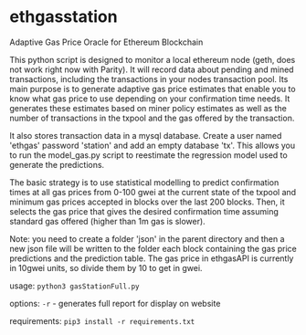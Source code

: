 # ethgasstation
Adaptive Gas Price Oracle for Ethereum Blockchain

This python script is designed to monitor a local ethereum node (geth, does not work right now with Parity).  It will record data about pending and mined transactions, including the transactions in your nodes transaction pool.  Its main purpose is to generate adaptive gas price estimates that enable you to know what gas price to use depending on your confirmation time needs. It generates these estimates based on miner policy estimates as well as the number of transactions in the txpool and the gas offered by the transaction.

It also stores transaction data in a mysql database.  Create a user named 'ethgas' password 'station' and add an empty database 'tx'.  This allows you to run the model_gas.py script to reestimate the regression model used to generate the predictions. 

The basic strategy is to use statistical modelling to predict confirmation times at all gas prices from 0-100 gwei at the current state of the txpool and minimum gas prices accepted in blocks over the last 200 blocks.  Then, it selects the gas price that gives the desired confirmation time assuming standard gas offered (higher than 1m gas is slower). 

Note:  you need to create a folder 'json' in the parent directory and then a new json file will be written to the folder each block containing the gas price predictions and the prediction table.  The gas price in ethgasAPI is currently in 10gwei units, so divide them by 10 to get in gwei.

usage:  `python3 gasStationFull.py`

options: `-r` - generates full report for display on website

requirements: `pip3 install -r requirements.txt`
